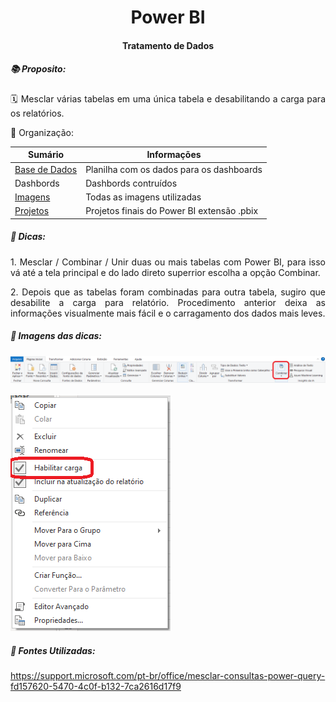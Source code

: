<h1 align="center">  Power BI </h1>

<h4 align="center"> Tratamento de Dados </h4>

<h5 align="left"> 📚 Proposito: </h5>

<p align="justify">🗓️ Mesclar várias tabelas em uma única tabela e desabilitando a carga para os relatórios.</p>

📂 Organização:

| Sumário                                                      | Informações                                |
| ------------------------------------------------------------ | ------------------------------------------ |
| [Base   de Dados](https://github.com/fabiopedroza/PBI_MesclarTabelasM03I07/tree/main/BaseDados) | Planilha com os dados para os dashboards   |
| Dashbords                                                    | Dashbords contruídos                       |
| [Imagens](https://github.com/fabiopedroza/PBI_MesclarTabelasM03I07/tree/main/Imagens) | Todas as imagens utilizadas                |
| [Projetos](https://github.com/fabiopedroza/PBI_MesclarTabelasM03I07/tree/main/Projeto) | Projetos finais do Power BI extensão .pbix |


<h5 align="left"> 🔑 Dicas: </h5>

<p align="justify"> 1. Mesclar / Combinar / Unir duas ou mais tabelas com Power BI, para isso vá até a tela principal e do lado direto superrior escolha a opção Combinar.  </p> 

<p align="justify"> 2. Depois que as tabelas foram combinadas para outra tabela, sugiro que desabilite a carga para relatório. Procedimento anterior deixa as informações visualmente mais fácil e o carragamento dos dados mais leves. </p> 

<h5 align="left"> 👀 Imagens das dicas: </h5>

![Imagem1](https://github.com/fabiopedroza/PBI_MesclarTabelasM03I07/blob/main/Imagens/TabelasCombinadas.png)
<br />
<br />
![Imagem1](https://github.com/fabiopedroza/PBI_MesclarTabelasM03I07/blob/main/Imagens/DesabilitaCarga.png)

<h5 align="left"> 📀 Fontes Utilizadas: </h5>

https://support.microsoft.com/pt-br/office/mesclar-consultas-power-query-fd157620-5470-4c0f-b132-7ca2616d17f9






